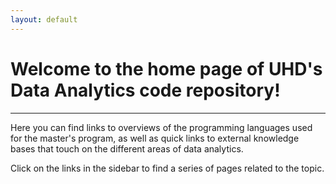 ```yaml
---
layout: default
---
```


# Welcome to the home page of UHD's Data Analytics code repository!

* * *

Here you can find links to overviews of the programming languages used for the master's program, as well as quick links to external knowledge bases that touch on the different areas of data analytics.

Click on the links in the sidebar to find a series of pages related to the topic.
